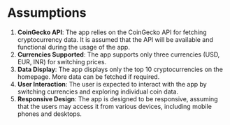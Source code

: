 # Assumptions

1. **CoinGecko API**: The app relies on the CoinGecko API for fetching cryptocurrency data. It is assumed that the API will be available and functional during the usage of the app.
2. **Currencies Supported**: The app supports only three currencies (USD, EUR, INR) for switching prices.
3. **Data Display**: The app displays only the top 10 cryptocurrencies on the homepage. More data can be fetched if required.
4. **User Interaction**: The user is expected to interact with the app by switching currencies and exploring individual coin data.
5. **Responsive Design**: The app is designed to be responsive, assuming that the users may access it from various devices, including mobile phones and desktops.